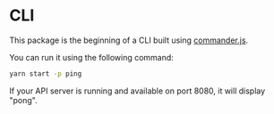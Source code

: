 # CLI

This package is the beginning of a CLI built using [commander.js](https://github.com/tj/commander.js).

You can run it using the following command:
```sh
yarn start -p ping
```

If your API server is running and available on port 8080, it will display "pong".